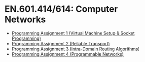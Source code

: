 # EN.601.414/614: Computer Networks

* [Programming Assignment 1 (Virtual Machine Setup & Socket Programming)](assignment1)
* [Programming Assignment 2 (Reliable Transport)](assignment2)
* [Programming Assignment 3 (Intra-Domain Routing Algorithms)](assignment3)
* [Programming Assignment 4 (Programmable Networks)](assignment4)
